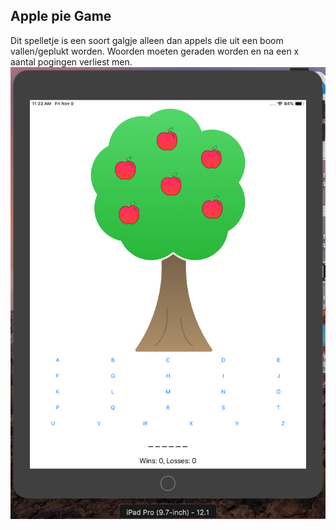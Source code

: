 ## Apple pie Game
Dit spelletje is een soort galgje alleen dan appels die uit een boom vallen/geplukt worden. Woorden moeten geraden worden en na een x aantal pogingen verliest men. 
![screenshotweek2](/afbeelding/week2.png)
